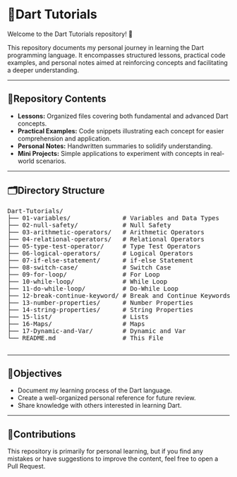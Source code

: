 <!DOCTYPE html>
<html lang="en">
<head>
  <meta charset="UTF-8">

</head>
<body>

  <h1><span class="emoji">📘</span>Dart Tutorials</h1>
  <p>Welcome to the Dart Tutorials repository! <span class="emoji">🎯</span></p>

  <p>This repository documents my personal journey in learning the Dart programming language. It encompasses structured lessons, practical code examples, and personal notes aimed at reinforcing concepts and facilitating a deeper understanding.</p>

  <hr>

  <div class="section">
    <h2><span class="emoji">🧭</span>Repository Contents</h2>
    <ul>
      <li><strong>Lessons:</strong> Organized files covering both fundamental and advanced Dart concepts.</li>
      <li><strong>Practical Examples:</strong> Code snippets illustrating each concept for easier comprehension and application.</li>
      <li><strong>Personal Notes:</strong> Handwritten summaries to solidify understanding.</li>
      <li><strong>Mini Projects:</strong> Simple applications to experiment with concepts in real-world scenarios.</li>
    </ul>
  </div>

  <hr>

  <div class="section">
    <h2><span class="emoji">🗂️</span>Directory Structure</h2>
    <pre>
Dart-Tutorials/
├── 01-variables/              # Variables and Data Types
├── 02-null-safety/            # Null Safety
├── 03-arithmetic-operators/   # Arithmetic Operators
├── 04-relational-operators/   # Relational Operators
├── 05-type-test-operator/     # Type Test Operators
├── 06-logical-operators/      # Logical Operators
├── 07-if-else-statement/      # if-else Statement      
├── 08-switch-case/            # Switch Case
├── 09-for-loop/               # For Loop
├── 10-while-loop/             # While Loop
├── 11-do-while-loop/          # Do-While Loop
├── 12-break-continue-keyword/ # Break and Continue Keywords
├── 13-number-properties/      # Number Properties
├── 14-string-properties/      # String Properties
├── 15-list/                   # Lists
├── 16-Maps/                   # Maps
├── 17-Dynamic-and-Var/        # Dynamic and Var 
└── README.md                  # This File
    </pre>
  </div>

  <hr>

  <div class="section">
    <h2><span class="emoji">🎯</span>Objectives</h2>
    <ul>
      <li>Document my learning process of the Dart language.</li>
      <li>Create a well-organized personal reference for future review.</li>
      <li>Share knowledge with others interested in learning Dart.</li>
    </ul>
  </div>

  <hr>

  <div class="section">
    <h2><span class="emoji">🤝</span>Contributions</h2>
    <p>This repository is primarily for personal learning, but if you find any mistakes or have suggestions to improve the content, feel free to open a Pull Request.</p>
  </div>

</body>
</html>
